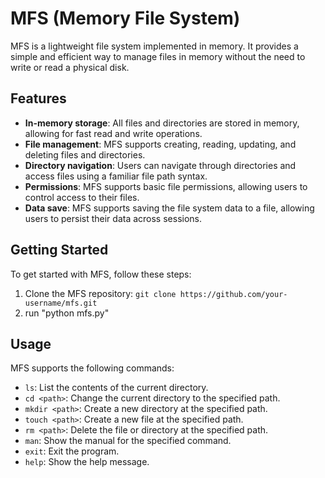 # MFS (Memory File System)

MFS is a lightweight file system implemented in memory. It provides a simple and efficient way to manage files in memory without the need to write or read  a physical disk.

## Features

- **In-memory storage**: All files and directories are stored in memory, allowing for fast read and write operations.
- **File management**: MFS supports creating, reading, updating, and deleting files and directories.
- **Directory navigation**: Users can navigate through directories and access files using a familiar file path syntax.
- **Permissions**: MFS supports basic file permissions, allowing users to control access to their files.
- **Data save**: MFS supports saving the file system data to a file, allowing users to persist their data across sessions.

## Getting Started

To get started with MFS, follow these steps:

1. Clone the MFS repository: `git clone https://github.com/your-username/mfs.git`
2. run "python mfs.py"

## Usage

MFS supports the following commands:

- `ls`: List the contents of the current directory.
- `cd <path>`: Change the current directory to the specified path.
- `mkdir <path>`: Create a new directory at the specified path.
- `touch <path>`: Create a new file at the specified path.
- `rm <path>`: Delete the file or directory at the specified path.
- `man`: Show the manual for the specified command.
- `exit`: Exit the program.
- `help`: Show the help message.
